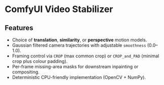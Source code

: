# ComfyUI Video Stabilizer

## Features

- Choice of **translation**, **similarity**, or **perspective** motion models.
- Gaussian filtered camera trajectories with adjustable `smoothness` (0.0–1.0).
- Framing control via `CROP` (max common crop) or `CROP_and_PAD` (minimal crop plus colour padding).
- Per-frame missing-area masks for downstream inpainting or compositing.
- Deterministic CPU-friendly implementation (OpenCV + NumPy).